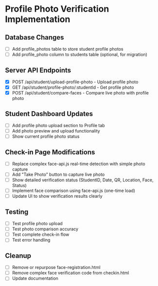 # Profile Photo Verification Implementation

## Database Changes
- [ ] Add profile_photos table to store student profile photos
- [ ] Add profile_photo column to students table (optional, for migration)

## Server API Endpoints
- [x] POST /api/student/upload-profile-photo - Upload profile photo
- [x] GET /api/student/profile-photo/:studentId - Get profile photo
- [x] POST /api/student/compare-faces - Compare live photo with profile photo

## Student Dashboard Updates
- [ ] Add profile photo upload section to Profile tab
- [ ] Add photo preview and upload functionality
- [ ] Show current profile photo status

## Check-in Page Modifications
- [ ] Replace complex face-api.js real-time detection with simple photo capture
- [ ] Add "Take Photo" button to capture live photo
- [ ] Show detailed verification status (StudentID, Date, QR, Location, Face, Status)
- [ ] Implement face comparison using face-api.js (one-time load)
- [ ] Update UI to show verification results clearly

## Testing
- [ ] Test profile photo upload
- [ ] Test photo comparison accuracy
- [ ] Test complete check-in flow
- [ ] Test error handling

## Cleanup
- [ ] Remove or repurpose face-registration.html
- [ ] Remove complex face verification code from checkin.html
- [ ] Update documentation
